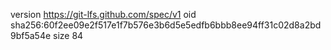 version https://git-lfs.github.com/spec/v1
oid sha256:60f2ee09e2f517e1f7b576e3b6d5e5edfb6bbb8ee94ff31c02d8a2bd9bf5a54e
size 84
